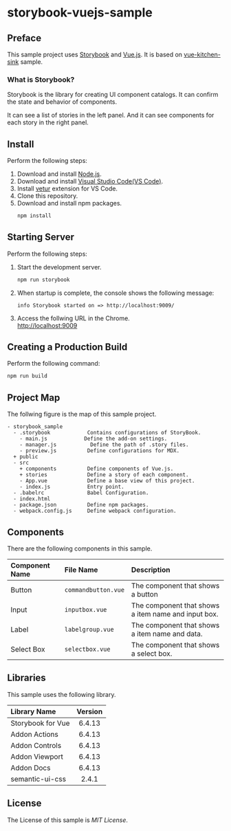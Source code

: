 # storybook-vuejs-sample

## Preface
This sample project uses [Storybook](https://github.com/storybooks/storybook) and [Vue.js](https://vuejs.org/index.html). It is based on [vue-kitchen-sink](https://github.com/storybooks/storybook/tree/master/examples/vue-kitchen-sink) sample.

### What is Storybook?
Storybook is the library for creating UI component catalogs. It can confirm the state and behavior of components.

It can see a list of stories in the left panel. And it can see components for each story in the right panel.

## Install
Perform the following steps:
1. Download and install [Node.js](https://nodejs.org/en/).
1. Download and install [Visual Studio Code(VS Code)](https://code.visualstudio.com/).
1. Install [vetur](https://github.com/vuejs/vetur) extension for VS Code.
1. Clone this repository.
1. Download and install npm packages.
    ```bash
    npm install
    ```

## Starting Server
Perform the following steps:
1. Start the development server.
    ```bash
    npm run storybook
    ```
1. When startup is complete, the console shows the following message:
    ```
    info Storybook started on => http://localhost:9009/
    ```
1. Access the follwing URL in the Chrome.  
    [http://localhost:9009](http://localhost:9009)

## Creating a Production Build
Perform the following command:
```bash
npm run build
```

## Project Map
The follwing figure is the map of this sample project.

```
- storybook_sample
  - .storybook            Contains configurations of StoryBook.
    - main.js            Define the add-on settings.
    - manager.js           Define the path of .story files.
    - preview.js          Define configurations for MDX.
  + public
  - src
    + components          Define components of Vue.js.
    + stories             Define a story of each component.
    - App.vue             Define a base view of this project.
    - index.js            Entry point.
  - .babelrc              Babel Configuration.
  - index.html
  - package.json          Define npm packages.
  - webpack.config.js     Define webpack configuration.
```

## Components
There are the following components in this sample.

|Component Name|File Name|Description|
|:---|:---|:---|
|Button|``commandbutton.vue``|The component that shows a button|
|Input|``inputbox.vue``|The component that shows a item name and input box.|
|Label|``labelgroup.vue``|The component that shows a item name and data.|
|Select Box|``selectbox.vue``|The component that shows a select box.|


## Libraries
This sample uses the following library.

|Library Name|Version|
|:---|:---:|
|Storybook for Vue|6.4.13|
|Addon Actions|6.4.13|
|Addon Controls|6.4.13|
|Addon Viewport|6.4.13|
|Addon Docs|6.4.13|
|semantic-ui-css|2.4.1|

## License
The License of this sample is *MIT License*.
